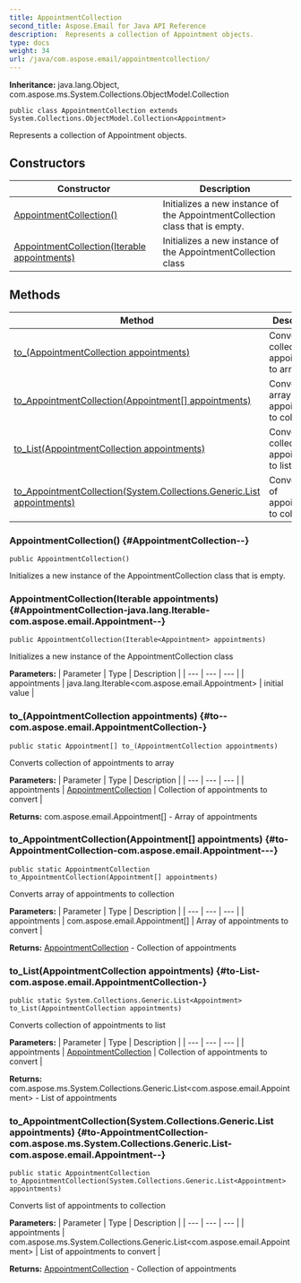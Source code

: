 ```yaml
---
title: AppointmentCollection
second_title: Aspose.Email for Java API Reference
description:  Represents a collection of Appointment objects.
type: docs
weight: 34
url: /java/com.aspose.email/appointmentcollection/
---
```

**Inheritance:**
java.lang.Object, com.aspose.ms.System.Collections.ObjectModel.Collection
```
public class AppointmentCollection extends System.Collections.ObjectModel.Collection<Appointment>
```

Represents a collection of Appointment objects.
## Constructors

| Constructor | Description |
| --- | --- |
| [AppointmentCollection()](#AppointmentCollection--) | Initializes a new instance of the AppointmentCollection class that is empty. |
| [AppointmentCollection(Iterable<Appointment> appointments)](#AppointmentCollection-java.lang.Iterable-com.aspose.email.Appointment--) | Initializes a new instance of the AppointmentCollection class |
## Methods

| Method | Description |
| --- | --- |
| [to_(AppointmentCollection appointments)](#to--com.aspose.email.AppointmentCollection-) | Converts collection of appointments to array |
| [to_AppointmentCollection(Appointment[] appointments)](#to-AppointmentCollection-com.aspose.email.Appointment---) | Converts array of appointments to collection |
| [to_List(AppointmentCollection appointments)](#to-List-com.aspose.email.AppointmentCollection-) | Converts collection of appointments to list |
| [to_AppointmentCollection(System.Collections.Generic.List<Appointment> appointments)](#to-AppointmentCollection-com.aspose.ms.System.Collections.Generic.List-com.aspose.email.Appointment--) | Converts list of appointments to collection |
### AppointmentCollection() {#AppointmentCollection--}
```
public AppointmentCollection()
```


Initializes a new instance of the AppointmentCollection class that is empty.

### AppointmentCollection(Iterable<Appointment> appointments) {#AppointmentCollection-java.lang.Iterable-com.aspose.email.Appointment--}
```
public AppointmentCollection(Iterable<Appointment> appointments)
```


Initializes a new instance of the AppointmentCollection class

**Parameters:**
| Parameter | Type | Description |
| --- | --- | --- |
| appointments | java.lang.Iterable<com.aspose.email.Appointment> | initial value |

### to_(AppointmentCollection appointments) {#to--com.aspose.email.AppointmentCollection-}
```
public static Appointment[] to_(AppointmentCollection appointments)
```


Converts collection of appointments to array

**Parameters:**
| Parameter | Type | Description |
| --- | --- | --- |
| appointments | [AppointmentCollection](../../com.aspose.email/appointmentcollection) | Collection of appointments to convert |

**Returns:**
com.aspose.email.Appointment[] - Array of appointments
### to_AppointmentCollection(Appointment[] appointments) {#to-AppointmentCollection-com.aspose.email.Appointment---}
```
public static AppointmentCollection to_AppointmentCollection(Appointment[] appointments)
```


Converts array of appointments to collection

**Parameters:**
| Parameter | Type | Description |
| --- | --- | --- |
| appointments | com.aspose.email.Appointment[] | Array of appointments to convert |

**Returns:**
[AppointmentCollection](../../com.aspose.email/appointmentcollection) - Collection of appointments
### to_List(AppointmentCollection appointments) {#to-List-com.aspose.email.AppointmentCollection-}
```
public static System.Collections.Generic.List<Appointment> to_List(AppointmentCollection appointments)
```


Converts collection of appointments to list

**Parameters:**
| Parameter | Type | Description |
| --- | --- | --- |
| appointments | [AppointmentCollection](../../com.aspose.email/appointmentcollection) | Collection of appointments to convert |

**Returns:**
com.aspose.ms.System.Collections.Generic.List<com.aspose.email.Appointment> - List of appointments
### to_AppointmentCollection(System.Collections.Generic.List<Appointment> appointments) {#to-AppointmentCollection-com.aspose.ms.System.Collections.Generic.List-com.aspose.email.Appointment--}
```
public static AppointmentCollection to_AppointmentCollection(System.Collections.Generic.List<Appointment> appointments)
```


Converts list of appointments to collection

**Parameters:**
| Parameter | Type | Description |
| --- | --- | --- |
| appointments | com.aspose.ms.System.Collections.Generic.List<com.aspose.email.Appointment> | List of appointments to convert |

**Returns:**
[AppointmentCollection](../../com.aspose.email/appointmentcollection) - Collection of appointments
